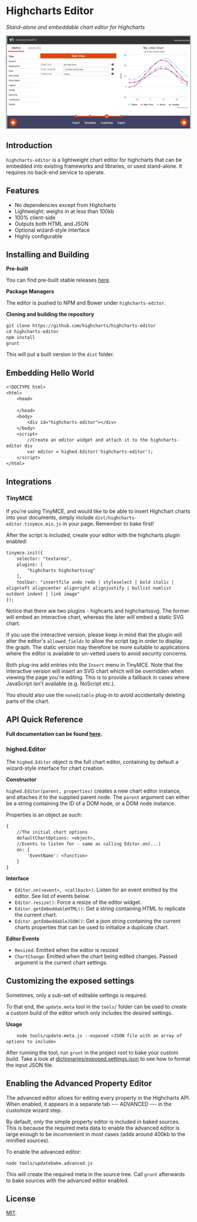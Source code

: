 Highcharts Editor
===

*Stand-alone and embeddable chart editor for Highcharts*

![screenshots/customize.png](screenshots/customize.png)

## Introduction

`highcharts-editor` is a lightweight chart editor for highcharts that can be embedded into existing frameworks and libraries, or used stand-alone.
It requires no back-end service to operate.

## Features
	
  * No dependencies except from Highcharts
  * Lightweight: weighs in at less than 100kb
  * 100% client-side
  * Outputs both HTML and JSON
  * Optional wizard-style interface
  * Highly configurable

## Installing and Building

**Pre-built**

You can find pre-built stable releases [here](https://github.com/highcharts/highcharts-editor/releases).

**Package Managers**

The editor is pushed to NPM and Bower under `highcharts-editor`.

**Cloning and building the repository**

	git clone https://github.com/highcharts/highcharts-editor
	cd highcharts-editor
	npm install
	grunt

This will put a built version in the `dist` folder.

## Embedding Hello World

	<!DOCTYPE html>
	<html>
		<head>

		</head>
		<body>
			<div id="highcharts-editor"></div>
		</body>
		<script>
			//Create an editor widget and attach it to the highcharts-editor div
			var editor = highed.Editor('highcharts-editor');
		</script>
	</html>

## Integrations

### TinyMCE

If you're using TinyMCE, and would like to be able to insert Highchart charts into your documents, simply include `dist/highcharts-editor.tinymce.min.js` in your page. Remember to bake first!

After the script is included, create your editor with the highcharts plugin enabled:
    
    tinymce.init({
        selector: "textarea",
        plugins: [
            "highcharts highchartssvg"
        ],
        toolbar: "insertfile undo redo | styleselect | bold italic | alignleft aligncenter alignright alignjustify | bullist numlist outdent indent | link image"
    });

Notice that there are two plugins - highcarts and highchartssvg. The former will embed an interactive chart, whereas the later will embed a static SVG chart.

If you use the interactive version, please keep in mind that the plugin will alter the editor's `allowed_fields` to allow the script tag in order to display the graph. 
The static version may therefore be more suitable to applications where the editor is available to un-vetted users to avoid security concerns. 

Both plug-ins add entries into the `Insert` menu in TinyMCE. Note that the interactive version will insert an SVG chart which will be overridden when viewing the page you're editing. This is to provide a fallback in cases where JavaScript isn't available (e.g. NoScript etc.).

You should also use the `noneditable` plug-in to avoid accidentally deleting parts of the chart.

## API Quick Reference

**Full documentation can be found [here](#).**

### highed.Editor

The `highed.Editor` object is the full chart editor, containing by default a wizard-style interface for chart creation.

**Constructor**

`highed.Editor(parent, properties)` creates a new chart editor instance, and attaches it to the supplied parent node. The `parent` argument can either be a string containing the ID of a DOM node, or a DOM node instance.

Properties is an object as such:
		
	{
        //The initial chart options
        defaultChartOptions: <object>,
        //Events to listen for - same as calling Editor.on(...)
        on: {
            'EventName': <function>
        }
	}

**Interface**

  * `Editor.on(<event>, <callback>)`: Listen for an event emitted by the editor. See list of events below.
  * `Editor.resize()`: Force a resize of the editor widget.
  * `Editor.getEmbeddableHTML()`: Get a string containing HTML to replicate the current chart.
  * `Editor.getEmbeddableJSON()`: Get a json string containing the current charts properties that can be used to initialize a duplicate chart.

**Editor Events**

  * `Resized`: Emitted when the editor is resized
  * `ChartChange`: Emitted when the chart being edited changes. Passed argument is the current chart settings. 

## Customizing the exposed settings

Sometimes, only a sub-set of editable settings is required. 

To that end, the `update.meta` tool in the `tools/` folder can be used to create a custom build of the editor which only includes the desired settings.

**Usage**
        
        node tools/update.meta.js --exposed <JSON file with an array of options to include>

After running the tool, run `grunt` in the project root to bake your custom build.
Take a look at [dictionaries/exposed.settings.json](dictionaries/exposed.settings.json) to see how to format the input JSON file. 

## Enabling the Advanced Property Editor

The advanced editor allows for editing every property in the Highcharts API. When enabled, it appears in a separate tab --- ADVANCED --- in the customize wizard step.

By default, only the simple property editor is included in baked sources. This is because the required meta data to enable the advanced editor is large enough to be inconvenient in most cases (adds around 400kb to the minified sources).

To enable the advanced editor:
    
    node tools/updatebake.advanced.js

This will create the required meta in the source tree. Call `grunt` afterwards to bake sources with the advanced editor enabled.

## License

[MIT](LICENSE).